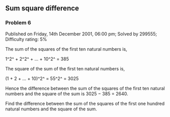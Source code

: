 Sum square difference
---------------------

### Problem 6

Published on Friday, 14th December 2001, 06:00 pm; Solved by 299555;
Difficulty rating: 5%

The sum of the squares of the first ten natural numbers is,

1^2^ + 2^2^ + ... + 10^2^ = 385

The square of the sum of the first ten natural numbers is,

(1 + 2 + ... + 10)^2^ = 55^2^ = 3025

Hence the difference between the sum of the squares of the first ten
natural numbers and the square of the sum is 3025 − 385 = 2640.

Find the difference between the sum of the squares of the first one
hundred natural numbers and the square of the sum.
